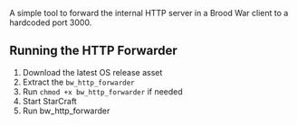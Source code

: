A simple tool to forward the internal HTTP server in a Brood War client to a hardcoded port 3000.

## Running the HTTP Forwarder
1) Download the latest OS release asset
2) Extract the `bw_http_forwarder`
3) Run `chmod +x bw_http_forwarder` if needed
4) Start StarCraft
5) Run bw_http_forwarder